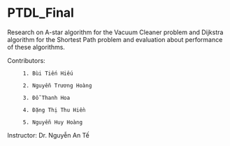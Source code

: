 # PTDL_Final
Research on A-star algorithm for the Vacuum Cleaner problem and Dijkstra algorithm for the Shortest Path problem and evaluation about performance of these algorithms.

Contributors: 

         1. Bùi Tiến Hiếu 

         2. Nguyễn Trương Hoàng 
         
         3. Đỗ Thanh Hoa 
         
         4. Đặng Thị Thu Hiền 
         
         5. Nguyễn Huy Hoàng

Instructor: Dr. Nguyễn An Tế
